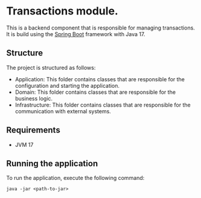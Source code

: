 # Transactions module.

This is a backend component that is responsible for managing transactions. It is build using the [Spring Boot](https://spring.io/projects/spring-boot) framework with Java 17.

## Structure
The project is structured as follows:

* Application: This folder contains classes that are responsible for the configuration and starting the application.
* Domain: This folder contains classes that are responsible for the business logic.
* Infrastructure: This folder contains classes that are responsible for the communication with external systems.

## Requirements
* JVM 17

## Running the application
To run the application, execute the following command:
```shell
java -jar <path-to-jar>
```
